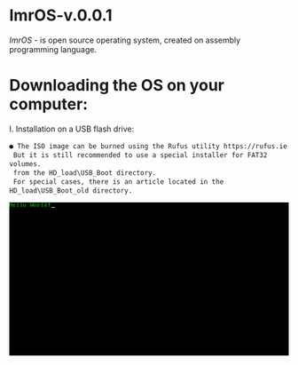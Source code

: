 # ImrOS-v.0.0.1
*ImrOS* - is open source operating system, created on assembly programming language.

# Downloading the OS on your computer:
  I. Installation on a USB flash drive:
  
    ● The ISO image can be burned using the Rufus utility https://rufus.ie
     But it is still recommended to use a special installer for FAT32 volumes.
     from the HD_load\USB_Boot directory.
     For special cases, there is an article located in the HD_load\USB_Boot_old directory.



![alt text](https://github.com/EImran4ik/ImrOS-v.0.0.1/blob/main/ImrOS.png)

